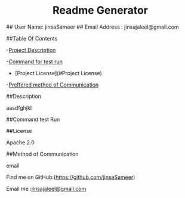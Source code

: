 
 <h1 align="center">Readme Generator</h1>
 ## User Name:
 jinsaSameer
 ## Email Address :
 jinsajaleel@gmail.com


 ##Table Of Contents


-[Project Description](#description)

-[Command for test run](#command)

- [Project License](#Project License)

-[Preffered method of Communication](#contact)


 ##Description

 
 aasdfghjkl

 ##Command
 test Run

 ##License

 Apache 2.0

 ##Method of Communication

 email

 Find me on GitHub:(https://github.com/jinsaSameer) 

 Email me :jinsajaleel@gmail.com

 
 